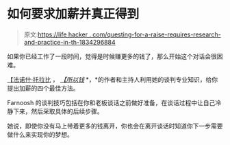 # 如何要求加薪并真正得到

> 原文:[https://life hacker . com/questing-for-a-raise-requires-research-and-practice-in-th-1834296884](https://lifehacker.com/asking-for-a-raise-requires-research-and-practice-in-th-1834296884)

如果你已经工作了一段时间，觉得是时候赚更多的钱了，那么开始这个对话会很困难。

[【法诺什·托拉比](http://farnoosh.tv/) ， [*【所以钱*](http://podcast.farnoosh.tv/) *，*的作者和主持人利用她的谈判专业知识，给你提出加薪的四个最佳方法。

Farnoosh 的谈判技巧包括在你和老板谈话之前做好准备，在谈话过程中让自己冷静下来，然后采取具体的后续步骤。

她说，即使你没有马上带着更多的钱离开，你也会在离开谈话时知道你下一步需要做什么来实现你的梦想。